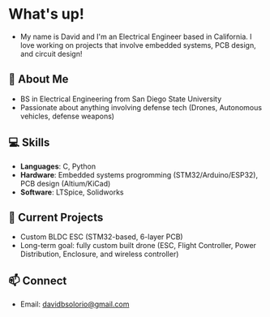 # What's up!
- My name is David and I'm an Electrical Engineer based in California. I love working on projects that involve embedded systems, PCB design, and circuit design!

## 🚀 About Me
- BS in Electrical Engineering from San Diego State University
- Passionate about anything involving defense tech (Drones, Autonomous vehicles, defense weapons)

## 💻 Skills
- **Languages**: C, Python  
- **Hardware**: Embedded systems progromming (STM32/Arduino/ESP32), PCB design (Altium/KiCad)  
- **Software**: LTSpice, Solidworks
  
## 🧩 Current Projects
- Custom BLDC ESC (STM32-based, 6-layer PCB)  
- Long-term goal: fully custom built drone (ESC, Flight Controller, Power Distribution, Enclosure, and wireless controller)  

## 📫 Connect
- Email: davidbsolorio@gmail.com



<!--
**davidBalderramaS/davidBalderramaS** is a ✨ _special_ ✨ repository because its `README.md` (this file) appears on your GitHub profile.

Here are some ideas to get you started:

- 🔭 I’m currently working on ...
- 🌱 I’m currently learning ...
- 👯 I’m looking to collaborate on ...
- 🤔 I’m looking for help with ...
- 💬 Ask me about ...
- 📫 How to reach me: ...
- 😄 Pronouns: ...
- ⚡ Fun fact: ...
-->
